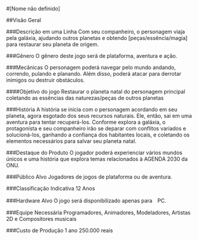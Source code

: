 #[Nome não definido]

##Visão Geral

###Descrição em uma Linha
Com seu companheiro, o personagem viaja pela galáxia, ajudando outros planetas e obtendo [peças/essência/magia] para restaurar seu planeta de origem.

###Gênero
O gênero deste jogo será de plataforma, aventura e ação.

###Mecânicas
O personagem poderá navegar pelo mundo andando, correndo, pulando e planando. Além disso, poderá atacar para derrotar inimigos ou destruir obstáculos.

####Objetivo do jogo
Restaurar o planeta natal do personagem principal coletando as essências das naturezas/peças de outros planetas

###História
A história se inicia com o personagem acordando em seu planeta, agora esgotado dos seus recursos naturais. Ele, então, sai em uma aventura para tentar recuperá-los.
Conforme explora a galáxia, o protagonista e seu companheiro irão se deparar com conflitos variados e solucioná-los, ganhando a confiança dos habitantes locais, e coletando os elementos necessários para salvar seu planeta natal.

###Destaque do Produto
O jogador poderá experienciar vários mundos únicos e uma história que explora temas relacionados à AGENDA 2030 da ONU.

###Público Alvo
Jogadores de jogos de plataforma ou de aventura.

###Classificação Indicativa
12 Anos

###Hardware Alvo
O jogo será disponibilizado apenas para　PC.

###Equipe Necessária
Programadores, Animadores, Modeladores, Artistas 2D e Compositores musicais

###Custo de Produção
1 ano 
250.000 reais

